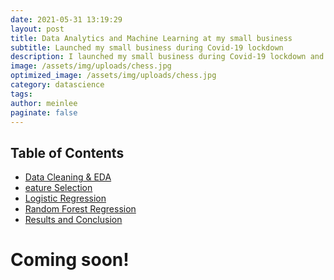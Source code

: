 ```yaml
---
date: 2021-05-31 13:19:29
layout: post
title: Data Analytics and Machine Learning at my small business
subtitle: Launched my small business during Covid-19 lockdown
description: I launched my small business during Covid-19 lockdown and started collecting consumer data
image: /assets/img/uploads/chess.jpg
optimized_image: /assets/img/uploads/chess.jpg
category: datascience
tags:
author: meinlee
paginate: false
---
```

<div id="toc_container">
<h2 class="toc_title">Table of Contents</h2>
<ul class="toc_list">
  <li><a href="#Data Cleaning & EDA">Data Cleaning & EDA</a></li>
  <li><a href="#Feature Selection">eature Selection</a></li>
  <li><a href="#Logistic Regression">Logistic Regression</a></li>
  <li><a href="#Random Forest Regression">Random Forest Regression</a></li>
  <li><a href="#Results and Conclusion">Results and Conclusion</a></li>
</ul>
</div>

# Coming soon!
